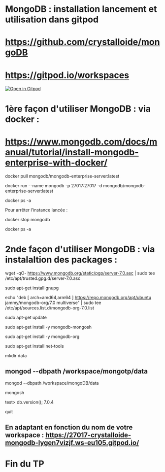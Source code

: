 # MongoDB : installation lancement et utilisation dans gitpod

# https://github.com/crystalloide/mongoDB

# https://gitpod.io/workspaces

[![Open in Gitpod](https://gitpod.io/button/open-in-gitpod.svg)](https://gitpod.io/#https://github.com/crystalloide/mongoDB)


# 1ère façon d'utiliser MongoDB : via docker : 

# https://www.mongodb.com/docs/manual/tutorial/install-mongodb-enterprise-with-docker/

docker pull mongodb/mongodb-enterprise-server:latest


docker run --name mongodb -p 27017:27017 -d mongodb/mongodb-enterprise-server:latest

docker ps -a

Pour arrêter l'instance lancée : 

docker stop mongodb

docker ps -a


# 2nde façon d'utiliser MongoDB : via instalaltion des packages : 

wget -qO- https://www.mongodb.org/static/pgp/server-7.0.asc | sudo tee /etc/apt/trusted.gpg.d/server-7.0.asc

sudo apt-get install gnupg

echo "deb [ arch=amd64,arm64 ] https://repo.mongodb.org/apt/ubuntu jammy/mongodb-org/7.0 multiverse" | sudo tee /etc/apt/sources.list.d/mongodb-org-7.0.list

sudo apt-get update

sudo apt-get install -y mongodb-mongosh

sudo apt-get install -y mongodb-org

sudo apt-get install net-tools

mkdir data

## mongod --dbpath /workspace/mongotp/data 
mongod --dbpath /workspace/mongoDB/data 

mongosh

test> db.version();
7.0.4

quit

## En adaptant en fonction du nom de votre workspace :  https://27017-crystalloide-mongodb-lygen7vizjf.ws-eu105.gitpod.io/

# Fin du TP
